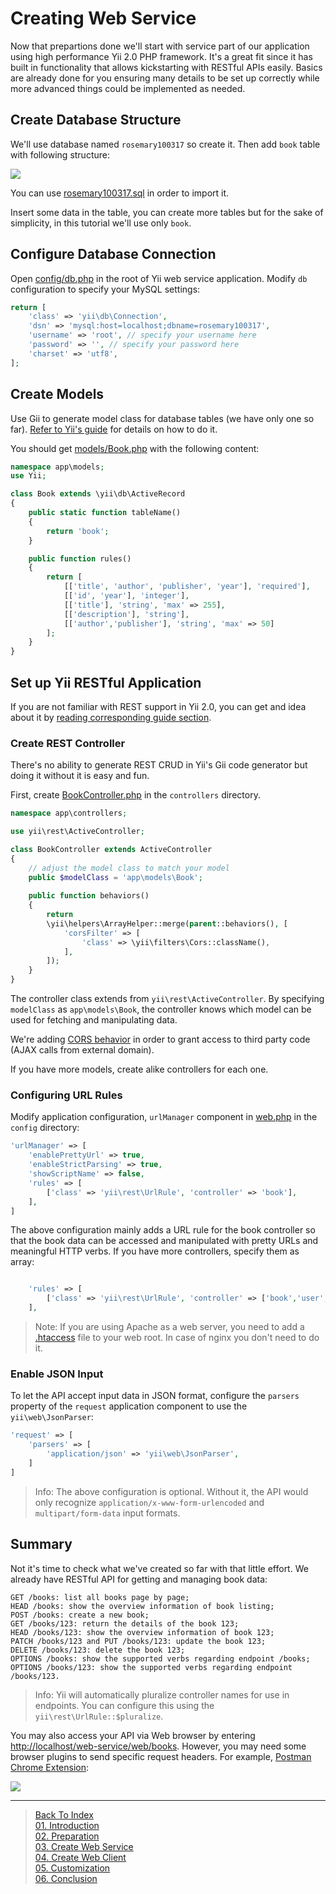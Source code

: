 # Creating Web Service

Now that prepartions done we'll start with service part of our application using high performance Yii 2.0 PHP framework.
It's a great fit since it has built in functionality that allows kickstarting with RESTful APIs easily. Basics are already
done for you ensuring many details to be set up correctly while more advanced things could be implemented as needed.

## Create Database Structure

We'll use database named `rosemary100317` so create it. Then add `book` table with following structure:

![](images/dbstructure.png)

You can use [rosemary100317.sql](../web-service/rosemary100317.sql) in order to import it.

Insert some data in the table, you can create more tables but for the sake of simplicity, in this tutorial we'll use
only `book`.

## Configure Database Connection

Open [config/db.php](../web-service/config/db.php) in the root of Yii web service application. Modify `db` configuration
to specify your MySQL settings:

```php
return [
    'class' => 'yii\db\Connection',
    'dsn' => 'mysql:host=localhost;dbname=rosemary100317',
    'username' => 'root', // specify your username here
    'password' => '', // specify your password here
    'charset' => 'utf8',
];
```

## Create Models

Use Gii to generate model class for database tables (we have only one so far).
[Refer to Yii's guide](http://www.yiiframework.com/doc-2.0/guide-start-gii.html) for details on how to do it.

You should get [models/Book.php](../web-service/models/Book.php) with the following content:
 
```php
namespace app\models;
use Yii;

class Book extends \yii\db\ActiveRecord
{
    public static function tableName()
    {
        return 'book';
    }

    public function rules()
    {
        return [
            [['title', 'author', 'publisher', 'year'], 'required'],
            [['id', 'year'], 'integer'],            
            [['title'], 'string', 'max' => 255],
            [['description'], 'string'],
            [['author','publisher'], 'string', 'max' => 50]
        ];
    }
}
```

## Set up Yii RESTful Application

If you are not familiar with REST support in Yii 2.0, you can get and idea about it by
[reading corresponding guide section](https://github.com/yiisoft/yii2/blob/master/docs/guide/rest-quick-start.md).

### Create REST Controller

There's no ability to generate REST CRUD in Yii's Gii code generator but doing it without it is easy and fun.

First, create [BookController.php](../web-service/controllers/BookController.php) in the `controllers` directory. 
 
```php
namespace app\controllers;

use yii\rest\ActiveController;

class BookController extends ActiveController
{
    // adjust the model class to match your model
    public $modelClass = 'app\models\Book';
    
    public function behaviors()
    {
        return 
        \yii\helpers\ArrayHelper::merge(parent::behaviors(), [
            'corsFilter' => [
                'class' => \yii\filters\Cors::className(),
            ],
        ]);
    }
}
```

The controller class extends from `yii\rest\ActiveController`. By specifying `modelClass` as `app\models\Book`,
the controller knows which model can be used for fetching and manipulating data.

We're adding [CORS behavior](http://www.yiiframework.com/doc-2.0/yii-filters-cors.html) in order to grant access to
third party code (AJAX calls from external domain).
 
If you have more models, create alike controllers for each one.

### Configuring URL Rules

Modify application configuration, `urlManager` component in [web.php](../web-service/config/web.php) in the `config`
directory:

```php
'urlManager' => [
    'enablePrettyUrl' => true,
    'enableStrictParsing' => true,
    'showScriptName' => false,
    'rules' => [
        ['class' => 'yii\rest\UrlRule', 'controller' => 'book'],
    ],
]
```

The above configuration mainly adds a URL rule for the book controller so that the book data can be accessed and
manipulated with pretty URLs and meaningful HTTP verbs. If you have more controllers, specify them as array:

```php

    'rules' => [
        ['class' => 'yii\rest\UrlRule', 'controller' => ['book','user','employee','etc']],
    ],
```

> Note: If you are using Apache as a web server, you need to add a [.htaccess](../web-service/web/.htaccess) file to your
web root. In case of nginx you don't need to do it.

### Enable JSON Input

To let the API accept input data in JSON format, configure the `parsers` property of the `request` application component
to use the `yii\web\JsonParser`:

```php
'request' => [
    'parsers' => [
        'application/json' => 'yii\web\JsonParser',
    ]
]
```

> Info: The above configuration is optional. Without it, the API would only recognize `application/x-www-form-urlencoded`
  and `multipart/form-data` input formats.

## Summary

Not it's time to check what we've created so far with that little effort. We already have RESTful API for getting and
managing book data:

```
GET /books: list all books page by page;
HEAD /books: show the overview information of book listing;
POST /books: create a new book;
GET /books/123: return the details of the book 123;
HEAD /books/123: show the overview information of book 123;
PATCH /books/123 and PUT /books/123: update the book 123;
DELETE /books/123: delete the book 123;
OPTIONS /books: show the supported verbs regarding endpoint /books;
OPTIONS /books/123: show the supported verbs regarding endpoint /books/123.
```

> Info: Yii will automatically pluralize controller names for use in endpoints. You can configure this using the
  `yii\rest\UrlRule::$pluralize`.

You may also access your API via Web browser by entering [http://localhost/web-service/web/books](http://localhost/web-service/web/books).
However, you may need some browser plugins to send specific request headers. For example,
[Postman Chrome Extension](https://chrome.google.com/webstore/detail/postman-rest-client-packa/fhbjgbiflinjbdggehcddcbncdddomop):

![](images/postman.png)

---

> [Back To Index](index.md) <br>
> [01. Introduction](01-introduction.md) <br> 
> [02. Preparation](02-preparation.md) <br>
> [03. Create Web Service](03-create-web-service.md) <br>
> [04. Create Web Client](04-create-web-client.md) <br>
> [05. Customization](05-customization.md) <br>
> [06. Conclusion](06-conclusion.md) <br>
